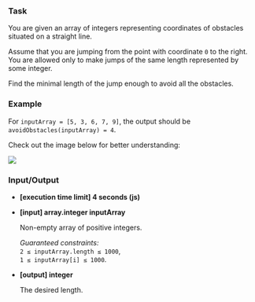 ### Task

You are given an array of integers representing coordinates of obstacles situated on a straight line.

Assume that you are jumping from the point with coordinate `0` to the right. You are allowed only to make jumps of the same length represented by some integer.

Find the minimal length of the jump enough to avoid all the obstacles.

### Example

For `inputArray = [5, 3, 6, 7, 9]`, the output should be  
`avoidObstacles(inputArray) = 4`.

Check out the image below for better understanding:

![](https://codesignal.s3.amazonaws.com/tasks/avoidObstacles/img/example.png?_tm=1624426122561)

### Input/Output

- **[execution time limit] 4 seconds (js)**
- **[input] array.integer inputArray**

  Non-empty array of positive integers.

  _Guaranteed constraints:_  
  `2 ≤ inputArray.length ≤ 1000`,  
  `1 ≤ inputArray[i] ≤ 1000`.

- **[output] integer**

  The desired length.

